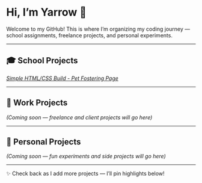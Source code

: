 # Hi, I’m Yarrow 👋

Welcome to my GitHub! This is where I’m organizing my coding journey — school assignments, freelance projects, and personal experiments.

---

## 🎓 School Projects
*[Simple HTML/CSS Build - Pet Fostering Page](https://yarrowwatts.github.io/school-SAO294-pet-fostering/)*

---

## 💼 Work Projects
*(Coming soon — freelance and client projects will go here)*

---

## 🌱 Personal Projects
*(Coming soon — fun experiments and side projects will go here)*

---

✨ Check back as I add more projects — I’ll pin highlights below!

